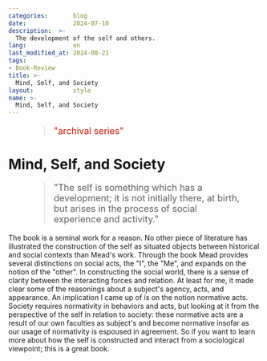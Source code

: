 ```yaml
---
categories:       blog
date:             2024-07-10
description:  >-
  The development of the self and others.
lang:             en
last_modified_at: 2024-08-21
tags:
- Book-Review
title: >-
  Mind, Self, and Society
layout:           style
name: >-
  Mind, Self, and Society
---
```



<figure class="container-lg" style="padding: 0;">
    <blockquote class="blockquote" style="font-size: 18px; color: red;">
    <p style="color: #D21404;">"archival series"</p>
    </blockquote>
</figure>

# Mind, Self, and Society

<figure class="container-lg" style="padding: 0;">
    <blockquote class="blockquote" style="font-size: 18px;">
    <p>"The self is something which has a development; it is not initially there, at birth, but arises in the process of social experience and activity."</p>
    </blockquote>
</figure>

The book is a seminal work for a reason. No other piece of literature has illustrated the construction of the self as situated objects between historical and social contexts than Mead's work. Through the book Mead provides several distinctions on social acts, the "I", the "Me", and expands on the notion of the "other". In constructing the social world, there is a sense of clarity between the interacting forces and relation. At least for me, it made clear some of the reasonings about a subject's agency, acts, and appearance. An implication I came up of is on the notion normative acts. Society requires normativity in behaviors and acts, but looking at it from the perspective of the self in relation to society: these normative acts are a result of our own faculties as subject's and become normative insofar as our usage of normativity is espoused in agreement. So if you want to learn more about how the self is constructed and interact from a sociological viewpoint; this is a great book.
